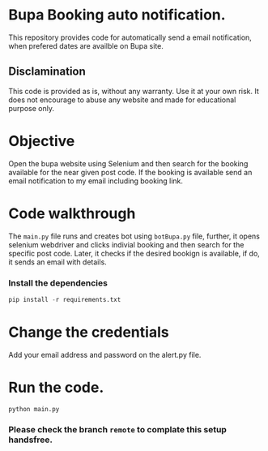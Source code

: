 # Bupa Booking auto notification.

This repository provides code for automatically send a email notification, when prefered dates are availble on Bupa site.

## Disclamination

This code is provided as is, without any warranty. Use it at your own risk. It does not encourage to abuse any website and made for educational purpose only.

# Objective

Open the bupa website using Selenium and then search for the booking available for the near given post code. If the booking is available send an email notification to my email including booking link.

# Code walkthrough

The `main.py` file runs and creates bot using `botBupa.py` file, further, it opens selenium webdriver and clicks indivial booking and then search for the specific post code.
Later, it checks if the desired bookign is available, if do, it sends an email with details.

### Install the dependencies

```python
pip install -r requirements.txt
```

# Change the credentials

Add your email address and password on the alert.py file.

# Run the code.

`python main.py`

### Please check the branch `remote` to complate this setup handsfree.
